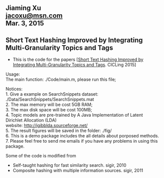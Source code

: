 Jiaming Xu  
jacoxu@msn.com  
Mar. 3, 2015  
----------------------------------------------------------------------------  
Short Text Hashing Improved by Integrating Multi-Granularity Topics and Tags  
----------------------------------------------------------------------------  
- This is the code for the papers [[Short Text Hashing Improved by Integrating Multi-Granularity Topics and Tags](http://arxiv.org/abs/1503.02801). CICLing 2015]  
  
Usage:  
    The main function: ./Code/main.m, please run this file;  
    
Notices:  
    1. Give a example on SearchSnippets dataset: ./Data/SearchSnippets/SearchSnippets.mat  
    2. The max memory will be cost 5GB RAM;  
    3. The max disk space will be cost 100MB;  
    4. Topic models are pre-trained by A Java Implementation of Latent Dirichlet Allocation (LDA)  
         website: http://jgibblda.sourceforge.net/  
    5. The result figures will be saved in the folder: ./fig/  
    6. This is a demo package includes the all details about porposed methods.  
    7. Please feel free to send me emails if you have any problems in using this package.  
    
Some of the code is modified from  
- Self-taught hashing for fast similarity search. sigir, 2010  
- Composite hashing with multiple information sources. sigir, 2011  

